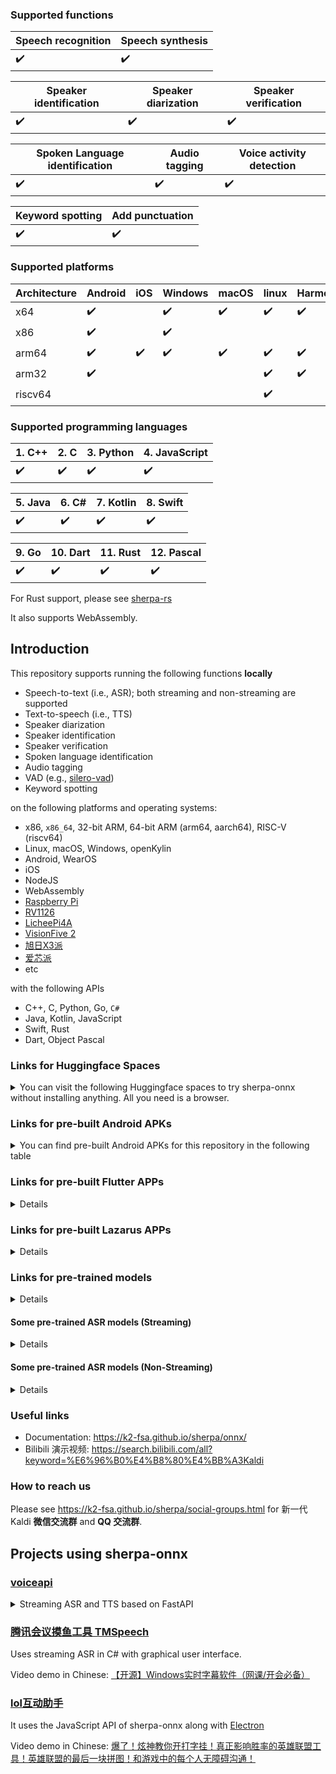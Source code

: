 ### Supported functions

|Speech recognition| Speech synthesis |
|------------------|------------------|
|   ✔️              |         ✔️        |

|Speaker identification| Speaker diarization | Speaker verification |
|----------------------|-------------------- |------------------------|
|   ✔️                  |         ✔️           |            ✔️           |

| Spoken Language identification | Audio tagging | Voice activity detection |
|--------------------------------|---------------|--------------------------|
|                 ✔️              |          ✔️    |                ✔️         |

| Keyword spotting | Add punctuation |
|------------------|-----------------|
|     ✔️            |       ✔️         |

### Supported platforms

|Architecture| Android | iOS     | Windows    | macOS | linux | HarmonyOS |
|------------|---------|---------|------------|-------|-------|-----------|
|   x64      |  ✔️      |         |   ✔️        | ✔️     |  ✔️    |   ✔️       |
|   x86      |  ✔️      |         |   ✔️        |       |       |           |
|   arm64    |  ✔️      | ✔️       |   ✔️        | ✔️     |  ✔️    |   ✔️       |
|   arm32    |  ✔️      |         |            |       |  ✔️    |   ✔️       |
|   riscv64  |         |         |            |       |  ✔️    |           |

### Supported programming languages

| 1. C++ | 2. C  | 3. Python | 4. JavaScript |
|--------|-------|-----------|---------------|
|   ✔️    | ✔️     | ✔️         |    ✔️          |

|5. Java | 6. C# | 7. Kotlin | 8. Swift |
|--------|-------|-----------|----------|
| ✔️      |  ✔️    | ✔️         |  ✔️       |

| 9. Go | 10. Dart | 11. Rust | 12. Pascal |
|-------|----------|----------|------------|
| ✔️     |  ✔️       |   ✔️      |    ✔️       |

For Rust support, please see [sherpa-rs][sherpa-rs]

It also supports WebAssembly.

## Introduction

This repository supports running the following functions **locally**

  - Speech-to-text (i.e., ASR); both streaming and non-streaming are supported
  - Text-to-speech (i.e., TTS)
  - Speaker diarization
  - Speaker identification
  - Speaker verification
  - Spoken language identification
  - Audio tagging
  - VAD (e.g., [silero-vad][silero-vad])
  - Keyword spotting

on the following platforms and operating systems:

  - x86, ``x86_64``, 32-bit ARM, 64-bit ARM (arm64, aarch64), RISC-V (riscv64)
  - Linux, macOS, Windows, openKylin
  - Android, WearOS
  - iOS
  - NodeJS
  - WebAssembly
  - [Raspberry Pi][Raspberry Pi]
  - [RV1126][RV1126]
  - [LicheePi4A][LicheePi4A]
  - [VisionFive 2][VisionFive 2]
  - [旭日X3派][旭日X3派]
  - [爱芯派][爱芯派]
  - etc

with the following APIs

  - C++, C, Python, Go, ``C#``
  - Java, Kotlin, JavaScript
  - Swift, Rust
  - Dart, Object Pascal

### Links for Huggingface Spaces

<details>
<summary>You can visit the following Huggingface spaces to try sherpa-onnx without
installing anything. All you need is a browser.</summary>

| Description                                           | URL                                     |
|-------------------------------------------------------|-----------------------------------------|
| Speaker diarization                                   | [Click me][hf-space-speaker-diarization]|
| Speech recognition                                    | [Click me][hf-space-asr]                |
| Speech recognition with [Whisper][Whisper]            | [Click me][hf-space-asr-whisper]        |
| Speech synthesis                                      | [Click me][hf-space-tts]                |
| Generate subtitles                                    | [Click me][hf-space-subtitle]           |
| Audio tagging                                         | [Click me][hf-space-audio-tagging]      |
| Spoken language identification with [Whisper][Whisper]| [Click me][hf-space-slid-whisper]       |

We also have spaces built using WebAssembly. They are listed below:

| Description                                                                              | Huggingface space| ModelScope space|
|------------------------------------------------------------------------------------------|------------------|-----------------|
|Voice activity detection with [silero-vad][silero-vad]                                    | [Click me][wasm-hf-vad]|[地址][wasm-ms-vad]|
|Real-time speech recognition (Chinese + English) with Zipformer                           | [Click me][wasm-hf-streaming-asr-zh-en-zipformer]|[地址][wasm-hf-streaming-asr-zh-en-zipformer]|
|Real-time speech recognition (Chinese + English) with Paraformer                          |[Click me][wasm-hf-streaming-asr-zh-en-paraformer]| [地址][wasm-ms-streaming-asr-zh-en-paraformer]|
|Real-time speech recognition (Chinese + English + Cantonese) with [Paraformer-large][Paraformer-large]|[Click me][wasm-hf-streaming-asr-zh-en-yue-paraformer]| [地址][wasm-ms-streaming-asr-zh-en-yue-paraformer]|
|Real-time speech recognition (English) |[Click me][wasm-hf-streaming-asr-en-zipformer]    |[地址][wasm-ms-streaming-asr-en-zipformer]|
|VAD + speech recognition (Chinese + English + Korean + Japanese + Cantonese) with [SenseVoice][SenseVoice]|[Click me][wasm-hf-vad-asr-zh-en-ko-ja-yue-sense-voice]| [地址][wasm-ms-vad-asr-zh-en-ko-ja-yue-sense-voice]|
|VAD + speech recognition (English) with [Whisper][Whisper] tiny.en|[Click me][wasm-hf-vad-asr-en-whisper-tiny-en]| [地址][wasm-ms-vad-asr-en-whisper-tiny-en]|
|VAD + speech recognition (English) with [Moonshine tiny][Moonshine tiny]|[Click me][wasm-hf-vad-asr-en-moonshine-tiny-en]| [地址][wasm-ms-vad-asr-en-moonshine-tiny-en]|
|VAD + speech recognition (English) with Zipformer trained with [GigaSpeech][GigaSpeech]    |[Click me][wasm-hf-vad-asr-en-zipformer-gigaspeech]| [地址][wasm-ms-vad-asr-en-zipformer-gigaspeech]|
|VAD + speech recognition (Chinese) with Zipformer trained with [WenetSpeech][WenetSpeech]  |[Click me][wasm-hf-vad-asr-zh-zipformer-wenetspeech]| [地址][wasm-ms-vad-asr-zh-zipformer-wenetspeech]|
|VAD + speech recognition (Japanese) with Zipformer trained with [ReazonSpeech][ReazonSpeech]|[Click me][wasm-hf-vad-asr-ja-zipformer-reazonspeech]| [地址][wasm-ms-vad-asr-ja-zipformer-reazonspeech]|
|VAD + speech recognition (Thai) with Zipformer trained with [GigaSpeech2][GigaSpeech2]      |[Click me][wasm-hf-vad-asr-th-zipformer-gigaspeech2]| [地址][wasm-ms-vad-asr-th-zipformer-gigaspeech2]|
|VAD + speech recognition (Chinese 多种方言) with a [TeleSpeech-ASR][TeleSpeech-ASR] CTC model|[Click me][wasm-hf-vad-asr-zh-telespeech]| [地址][wasm-ms-vad-asr-zh-telespeech]|
|VAD + speech recognition (English + Chinese, 及多种中文方言) with Paraformer-large          |[Click me][wasm-hf-vad-asr-zh-en-paraformer-large]| [地址][wasm-ms-vad-asr-zh-en-paraformer-large]|
|VAD + speech recognition (English + Chinese, 及多种中文方言) with Paraformer-small          |[Click me][wasm-hf-vad-asr-zh-en-paraformer-small]| [地址][wasm-ms-vad-asr-zh-en-paraformer-small]|
|Speech synthesis (English)                                                                  |[Click me][wasm-hf-tts-piper-en]| [地址][wasm-ms-tts-piper-en]|
|Speech synthesis (German)                                                                   |[Click me][wasm-hf-tts-piper-de]| [地址][wasm-ms-tts-piper-de]|
|Speaker diarization                                                                         |[Click me][wasm-hf-speaker-diarization]|[地址][wasm-ms-speaker-diarization]|

</details>

### Links for pre-built Android APKs

<details>

<summary>You can find pre-built Android APKs for this repository in the following table</summary>

| Description                            | URL                                | 中国用户                          |
|----------------------------------------|------------------------------------|-----------------------------------|
| Speaker diarization                    | [Address][apk-speaker-diarization] | [点此][apk-speaker-diarization-cn]|
| Streaming speech recognition           | [Address][apk-streaming-asr]       | [点此][apk-streaming-asr-cn]      |
| Text-to-speech                         | [Address][apk-tts]                 | [点此][apk-tts-cn]                |
| Voice activity detection (VAD)         | [Address][apk-vad]                 | [点此][apk-vad-cn]                |
| VAD + non-streaming speech recognition | [Address][apk-vad-asr]             | [点此][apk-vad-asr-cn]            |
| Two-pass speech recognition            | [Address][apk-2pass]               | [点此][apk-2pass-cn]              |
| Audio tagging                          | [Address][apk-at]                  | [点此][apk-at-cn]                 |
| Audio tagging (WearOS)                 | [Address][apk-at-wearos]           | [点此][apk-at-wearos-cn]          |
| Speaker identification                 | [Address][apk-sid]                 | [点此][apk-sid-cn]                |
| Spoken language identification         | [Address][apk-slid]                | [点此][apk-slid-cn]               |
| Keyword spotting                       | [Address][apk-kws]                 | [点此][apk-kws-cn]                |

</details>

### Links for pre-built Flutter APPs

<details>

#### Real-time speech recognition

| Description                    | URL                                 | 中国用户                            |
|--------------------------------|-------------------------------------|-------------------------------------|
| Streaming speech recognition   | [Address][apk-flutter-streaming-asr]| [点此][apk-flutter-streaming-asr-cn]|

#### Text-to-speech

| Description                              | URL                                | 中国用户                           |
|------------------------------------------|------------------------------------|------------------------------------|
| Android (arm64-v8a, armeabi-v7a, x86_64) | [Address][flutter-tts-android]     | [点此][flutter-tts-android-cn]     |
| Linux (x64)                              | [Address][flutter-tts-linux]       | [点此][flutter-tts-linux-cn]       |
| macOS (x64)                              | [Address][flutter-tts-macos-x64]   | [点此][flutter-tts-macos-arm64-cn] |
| macOS (arm64)                            | [Address][flutter-tts-macos-arm64] | [点此][flutter-tts-macos-x64-cn]   |
| Windows (x64)                            | [Address][flutter-tts-win-x64]     | [点此][flutter-tts-win-x64-cn]     |

> Note: You need to build from source for iOS.

</details>

### Links for pre-built Lazarus APPs

<details>

#### Generating subtitles

| Description                    | URL                        | 中国用户                   |
|--------------------------------|----------------------------|----------------------------|
| Generate subtitles (生成字幕)  | [Address][lazarus-subtitle]| [点此][lazarus-subtitle-cn]|

</details>

### Links for pre-trained models

<details>

| Description                                 | URL                                                                                   |
|---------------------------------------------|---------------------------------------------------------------------------------------|
| Speech recognition (speech to text, ASR)    | [Address][asr-models]                                                                 |
| Text-to-speech (TTS)                        | [Address][tts-models]                                                                 |
| VAD                                         | [Address][vad-models]                                                                 |
| Keyword spotting                            | [Address][kws-models]                                                                 |
| Audio tagging                               | [Address][at-models]                                                                  |
| Speaker identification (Speaker ID)         | [Address][sid-models]                                                                 |
| Spoken language identification (Language ID)| See multi-lingual [Whisper][Whisper] ASR models from  [Speech recognition][asr-models]|
| Punctuation                                 | [Address][punct-models]                                                               |
| Speaker segmentation                        | [Address][speaker-segmentation-models]                                                |

</details>

#### Some pre-trained ASR models (Streaming)

<details>

Please see

  - <https://k2-fsa.github.io/sherpa/onnx/pretrained_models/online-transducer/index.html>
  - <https://k2-fsa.github.io/sherpa/onnx/pretrained_models/online-paraformer/index.html>
  - <https://k2-fsa.github.io/sherpa/onnx/pretrained_models/online-ctc/index.html>

for more models. The following table lists only **SOME** of them.


|Name | Supported Languages| Description|
|-----|-----|----|
|[sherpa-onnx-streaming-zipformer-bilingual-zh-en-2023-02-20][sherpa-onnx-streaming-zipformer-bilingual-zh-en-2023-02-20]| Chinese, English| See [also](https://k2-fsa.github.io/sherpa/onnx/pretrained_models/online-transducer/zipformer-transducer-models.html#csukuangfj-sherpa-onnx-streaming-zipformer-bilingual-zh-en-2023-02-20-bilingual-chinese-english)|
|[sherpa-onnx-streaming-zipformer-small-bilingual-zh-en-2023-02-16][sherpa-onnx-streaming-zipformer-small-bilingual-zh-en-2023-02-16]| Chinese, English| See [also](https://k2-fsa.github.io/sherpa/onnx/pretrained_models/online-transducer/zipformer-transducer-models.html#sherpa-onnx-streaming-zipformer-small-bilingual-zh-en-2023-02-16-bilingual-chinese-english)|
|[sherpa-onnx-streaming-zipformer-zh-14M-2023-02-23][sherpa-onnx-streaming-zipformer-zh-14M-2023-02-23]|Chinese| Suitable for Cortex A7 CPU. See [also](https://k2-fsa.github.io/sherpa/onnx/pretrained_models/online-transducer/zipformer-transducer-models.html#sherpa-onnx-streaming-zipformer-zh-14m-2023-02-23)|
|[sherpa-onnx-streaming-zipformer-en-20M-2023-02-17][sherpa-onnx-streaming-zipformer-en-20M-2023-02-17]|English|Suitable for Cortex A7 CPU. See [also](https://k2-fsa.github.io/sherpa/onnx/pretrained_models/online-transducer/zipformer-transducer-models.html#sherpa-onnx-streaming-zipformer-en-20m-2023-02-17)|
|[sherpa-onnx-streaming-zipformer-korean-2024-06-16][sherpa-onnx-streaming-zipformer-korean-2024-06-16]|Korean| See [also](https://k2-fsa.github.io/sherpa/onnx/pretrained_models/online-transducer/zipformer-transducer-models.html#sherpa-onnx-streaming-zipformer-korean-2024-06-16-korean)|
|[sherpa-onnx-streaming-zipformer-fr-2023-04-14][sherpa-onnx-streaming-zipformer-fr-2023-04-14]|French| See [also](https://k2-fsa.github.io/sherpa/onnx/pretrained_models/online-transducer/zipformer-transducer-models.html#shaojieli-sherpa-onnx-streaming-zipformer-fr-2023-04-14-french)|

</details>


#### Some pre-trained ASR models (Non-Streaming)

<details>

Please see

  - <https://k2-fsa.github.io/sherpa/onnx/pretrained_models/offline-transducer/index.html>
  - <https://k2-fsa.github.io/sherpa/onnx/pretrained_models/offline-paraformer/index.html>
  - <https://k2-fsa.github.io/sherpa/onnx/pretrained_models/offline-ctc/index.html>
  - <https://k2-fsa.github.io/sherpa/onnx/pretrained_models/telespeech/index.html>
  - <https://k2-fsa.github.io/sherpa/onnx/pretrained_models/whisper/index.html>

for more models. The following table lists only **SOME** of them.

|Name | Supported Languages| Description|
|-----|-----|----|
|[Whisper tiny.en](https://github.com/k2-fsa/sherpa-onnx/releases/download/asr-models/sherpa-onnx-whisper-tiny.en.tar.bz2)|English| See [also](https://k2-fsa.github.io/sherpa/onnx/pretrained_models/whisper/tiny.en.html)|
|[Moonshine tiny][Moonshine tiny]|English|See [also](https://github.com/usefulsensors/moonshine)|
|[sherpa-onnx-sense-voice-zh-en-ja-ko-yue-2024-07-17][sherpa-onnx-sense-voice-zh-en-ja-ko-yue-2024-07-17]|Chinese, Cantonese, English, Korean, Japanese| 支持多种中文方言. See [also](https://k2-fsa.github.io/sherpa/onnx/sense-voice/index.html)|
|[sherpa-onnx-paraformer-zh-2024-03-09][sherpa-onnx-paraformer-zh-2024-03-09]|Chinese, English| 也支持多种中文方言. See [also](https://k2-fsa.github.io/sherpa/onnx/pretrained_models/offline-paraformer/paraformer-models.html#csukuangfj-sherpa-onnx-paraformer-zh-2024-03-09-chinese-english)|
|[sherpa-onnx-zipformer-ja-reazonspeech-2024-08-01][sherpa-onnx-zipformer-ja-reazonspeech-2024-08-01]|Japanese|See [also](https://k2-fsa.github.io/sherpa/onnx/pretrained_models/offline-transducer/zipformer-transducer-models.html#sherpa-onnx-zipformer-ja-reazonspeech-2024-08-01-japanese)|
|[sherpa-onnx-nemo-transducer-giga-am-russian-2024-10-24][sherpa-onnx-nemo-transducer-giga-am-russian-2024-10-24]|Russian|See [also](https://k2-fsa.github.io/sherpa/onnx/pretrained_models/offline-transducer/nemo-transducer-models.html#sherpa-onnx-nemo-transducer-giga-am-russian-2024-10-24-russian)|
|[sherpa-onnx-nemo-ctc-giga-am-russian-2024-10-24][sherpa-onnx-nemo-ctc-giga-am-russian-2024-10-24]|Russian| See [also](https://k2-fsa.github.io/sherpa/onnx/pretrained_models/offline-ctc/nemo/russian.html#sherpa-onnx-nemo-ctc-giga-am-russian-2024-10-24)|
|[sherpa-onnx-zipformer-ru-2024-09-18][sherpa-onnx-zipformer-ru-2024-09-18]|Russian|See [also](https://k2-fsa.github.io/sherpa/onnx/pretrained_models/offline-transducer/zipformer-transducer-models.html#sherpa-onnx-zipformer-ru-2024-09-18-russian)|
|[sherpa-onnx-zipformer-korean-2024-06-24][sherpa-onnx-zipformer-korean-2024-06-24]|Korean|See [also](https://k2-fsa.github.io/sherpa/onnx/pretrained_models/offline-transducer/zipformer-transducer-models.html#sherpa-onnx-zipformer-korean-2024-06-24-korean)|
|[sherpa-onnx-zipformer-thai-2024-06-20][sherpa-onnx-zipformer-thai-2024-06-20]|Thai| See [also](https://k2-fsa.github.io/sherpa/onnx/pretrained_models/offline-transducer/zipformer-transducer-models.html#sherpa-onnx-zipformer-thai-2024-06-20-thai)|
|[sherpa-onnx-telespeech-ctc-int8-zh-2024-06-04][sherpa-onnx-telespeech-ctc-int8-zh-2024-06-04]|Chinese| 支持多种方言. See [also](https://k2-fsa.github.io/sherpa/onnx/pretrained_models/telespeech/models.html#sherpa-onnx-telespeech-ctc-int8-zh-2024-06-04)|

</details>

### Useful links

- Documentation: https://k2-fsa.github.io/sherpa/onnx/
- Bilibili 演示视频: https://search.bilibili.com/all?keyword=%E6%96%B0%E4%B8%80%E4%BB%A3Kaldi

### How to reach us

Please see
https://k2-fsa.github.io/sherpa/social-groups.html
for 新一代 Kaldi **微信交流群** and **QQ 交流群**.

## Projects using sherpa-onnx

### [voiceapi](https://github.com/ruzhila/voiceapi)

<details>
  <summary>Streaming ASR and TTS based on FastAPI</summary>


It shows how to use the ASR and TTS Python APIs with FastAPI.
</details>

### [腾讯会议摸鱼工具 TMSpeech](https://github.com/jxlpzqc/TMSpeech)

Uses streaming ASR in C# with graphical user interface.

Video demo in Chinese: [【开源】Windows实时字幕软件（网课/开会必备）](https://www.bilibili.com/video/BV1rX4y1p7Nx)

### [lol互动助手](https://github.com/l1veIn/lol-wom-electron)

It uses the JavaScript API of sherpa-onnx along with [Electron](https://electronjs.org/)

Video demo in Chinese: [爆了！炫神教你开打字挂！真正影响胜率的英雄联盟工具！英雄联盟的最后一块拼图！和游戏中的每个人无障碍沟通！](https://www.bilibili.com/video/BV142tje9E74)


[sherpa-rs]: https://github.com/thewh1teagle/sherpa-rs
[silero-vad]: https://github.com/snakers4/silero-vad
[Raspberry Pi]: https://www.raspberrypi.com/
[RV1126]: https://www.rock-chips.com/uploads/pdf/2022.8.26/191/RV1126%20Brief%20Datasheet.pdf
[LicheePi4A]: https://sipeed.com/licheepi4a
[VisionFive 2]: https://www.starfivetech.com/en/site/boards
[旭日X3派]: https://developer.horizon.ai/api/v1/fileData/documents_pi/index.html
[爱芯派]: https://wiki.sipeed.com/hardware/zh/maixIII/ax-pi/axpi.html
[hf-space-speaker-diarization]: https://huggingface.co/spaces/k2-fsa/speaker-diarization
[hf-space-asr]: https://huggingface.co/spaces/k2-fsa/automatic-speech-recognition
[Whisper]: https://github.com/openai/whisper
[hf-space-asr-whisper]: https://huggingface.co/spaces/k2-fsa/automatic-speech-recognition-with-whisper
[hf-space-tts]: https://huggingface.co/spaces/k2-fsa/text-to-speech
[hf-space-subtitle]: https://huggingface.co/spaces/k2-fsa/generate-subtitles-for-videos
[hf-space-audio-tagging]: https://huggingface.co/spaces/k2-fsa/audio-tagging
[hf-space-slid-whisper]: https://huggingface.co/spaces/k2-fsa/spoken-language-identification
[wasm-hf-vad]: https://huggingface.co/spaces/k2-fsa/web-assembly-vad-sherpa-onnx
[wasm-ms-vad]: https://modelscope.cn/studios/csukuangfj/web-assembly-vad-sherpa-onnx
[wasm-hf-streaming-asr-zh-en-zipformer]: https://huggingface.co/spaces/k2-fsa/web-assembly-asr-sherpa-onnx-zh-en
[wasm-ms-streaming-asr-zh-en-zipformer]: https://modelscope.cn/studios/k2-fsa/web-assembly-asr-sherpa-onnx-zh-en
[wasm-hf-streaming-asr-zh-en-paraformer]: https://huggingface.co/spaces/k2-fsa/web-assembly-asr-sherpa-onnx-zh-en-paraformer
[wasm-ms-streaming-asr-zh-en-paraformer]: https://modelscope.cn/studios/k2-fsa/web-assembly-asr-sherpa-onnx-zh-en-paraformer
[Paraformer-large]: https://www.modelscope.cn/models/damo/speech_paraformer-large_asr_nat-zh-cn-16k-common-vocab8404-pytorch/summary
[wasm-hf-streaming-asr-zh-en-yue-paraformer]: https://huggingface.co/spaces/k2-fsa/web-assembly-asr-sherpa-onnx-zh-cantonese-en-paraformer
[wasm-ms-streaming-asr-zh-en-yue-paraformer]: https://modelscope.cn/studios/k2-fsa/web-assembly-asr-sherpa-onnx-zh-cantonese-en-paraformer
[wasm-hf-streaming-asr-en-zipformer]: https://huggingface.co/spaces/k2-fsa/web-assembly-asr-sherpa-onnx-en
[wasm-ms-streaming-asr-en-zipformer]: https://modelscope.cn/studios/k2-fsa/web-assembly-asr-sherpa-onnx-en
[SenseVoice]: https://github.com/FunAudioLLM/SenseVoice
[wasm-hf-vad-asr-zh-en-ko-ja-yue-sense-voice]: https://huggingface.co/spaces/k2-fsa/web-assembly-vad-asr-sherpa-onnx-zh-en-ja-ko-cantonese-sense-voice
[wasm-ms-vad-asr-zh-en-ko-ja-yue-sense-voice]: https://www.modelscope.cn/studios/csukuangfj/web-assembly-vad-asr-sherpa-onnx-zh-en-jp-ko-cantonese-sense-voice
[wasm-hf-vad-asr-en-whisper-tiny-en]: https://huggingface.co/spaces/k2-fsa/web-assembly-vad-asr-sherpa-onnx-en-whisper-tiny
[wasm-ms-vad-asr-en-whisper-tiny-en]: https://www.modelscope.cn/studios/csukuangfj/web-assembly-vad-asr-sherpa-onnx-en-whisper-tiny
[wasm-hf-vad-asr-en-moonshine-tiny-en]: https://huggingface.co/spaces/k2-fsa/web-assembly-vad-asr-sherpa-onnx-en-moonshine-tiny
[wasm-ms-vad-asr-en-moonshine-tiny-en]: https://www.modelscope.cn/studios/csukuangfj/web-assembly-vad-asr-sherpa-onnx-en-moonshine-tiny
[wasm-hf-vad-asr-en-zipformer-gigaspeech]: https://huggingface.co/spaces/k2-fsa/web-assembly-vad-asr-sherpa-onnx-en-zipformer-gigaspeech
[wasm-ms-vad-asr-en-zipformer-gigaspeech]: https://www.modelscope.cn/studios/k2-fsa/web-assembly-vad-asr-sherpa-onnx-en-zipformer-gigaspeech
[wasm-hf-vad-asr-zh-zipformer-wenetspeech]: https://huggingface.co/spaces/k2-fsa/web-assembly-vad-asr-sherpa-onnx-zh-zipformer-wenetspeech
[wasm-ms-vad-asr-zh-zipformer-wenetspeech]: https://www.modelscope.cn/studios/k2-fsa/web-assembly-vad-asr-sherpa-onnx-zh-zipformer-wenetspeech
[ReazonSpeech]: https://research.reazon.jp/_static/reazonspeech_nlp2023.pdf
[wasm-hf-vad-asr-ja-zipformer-reazonspeech]: https://huggingface.co/spaces/k2-fsa/web-assembly-vad-asr-sherpa-onnx-ja-zipformer
[wasm-ms-vad-asr-ja-zipformer-reazonspeech]: https://www.modelscope.cn/studios/csukuangfj/web-assembly-vad-asr-sherpa-onnx-ja-zipformer
[GigaSpeech2]: https://github.com/SpeechColab/GigaSpeech2
[wasm-hf-vad-asr-th-zipformer-gigaspeech2]: https://huggingface.co/spaces/k2-fsa/web-assembly-vad-asr-sherpa-onnx-th-zipformer
[wasm-ms-vad-asr-th-zipformer-gigaspeech2]: https://www.modelscope.cn/studios/csukuangfj/web-assembly-vad-asr-sherpa-onnx-th-zipformer
[TeleSpeech-ASR]: https://github.com/Tele-AI/TeleSpeech-ASR
[wasm-hf-vad-asr-zh-telespeech]: https://huggingface.co/spaces/k2-fsa/web-assembly-vad-asr-sherpa-onnx-zh-telespeech
[wasm-ms-vad-asr-zh-telespeech]: https://www.modelscope.cn/studios/k2-fsa/web-assembly-vad-asr-sherpa-onnx-zh-telespeech
[wasm-hf-vad-asr-zh-en-paraformer-large]: https://huggingface.co/spaces/k2-fsa/web-assembly-vad-asr-sherpa-onnx-zh-en-paraformer
[wasm-ms-vad-asr-zh-en-paraformer-large]: https://www.modelscope.cn/studios/k2-fsa/web-assembly-vad-asr-sherpa-onnx-zh-en-paraformer
[wasm-hf-vad-asr-zh-en-paraformer-small]: https://huggingface.co/spaces/k2-fsa/web-assembly-vad-asr-sherpa-onnx-zh-en-paraformer-small
[wasm-ms-vad-asr-zh-en-paraformer-small]: https://www.modelscope.cn/studios/k2-fsa/web-assembly-vad-asr-sherpa-onnx-zh-en-paraformer-small
[wasm-hf-tts-piper-en]: https://huggingface.co/spaces/k2-fsa/web-assembly-tts-sherpa-onnx-en
[wasm-ms-tts-piper-en]: https://modelscope.cn/studios/k2-fsa/web-assembly-tts-sherpa-onnx-en
[wasm-hf-tts-piper-de]: https://huggingface.co/spaces/k2-fsa/web-assembly-tts-sherpa-onnx-de
[wasm-ms-tts-piper-de]: https://modelscope.cn/studios/k2-fsa/web-assembly-tts-sherpa-onnx-de
[wasm-hf-speaker-diarization]: https://huggingface.co/spaces/k2-fsa/web-assembly-speaker-diarization-sherpa-onnx
[wasm-ms-speaker-diarization]: https://www.modelscope.cn/studios/csukuangfj/web-assembly-speaker-diarization-sherpa-onnx
[apk-speaker-diarization]: https://k2-fsa.github.io/sherpa/onnx/speaker-diarization/apk.html
[apk-speaker-diarization-cn]: https://k2-fsa.github.io/sherpa/onnx/speaker-diarization/apk-cn.html
[apk-streaming-asr]: https://k2-fsa.github.io/sherpa/onnx/android/apk.html
[apk-streaming-asr-cn]: https://k2-fsa.github.io/sherpa/onnx/android/apk-cn.html
[apk-tts]: https://k2-fsa.github.io/sherpa/onnx/tts/apk-engine.html
[apk-tts-cn]: https://k2-fsa.github.io/sherpa/onnx/tts/apk-engine-cn.html
[apk-vad]: https://k2-fsa.github.io/sherpa/onnx/vad/apk.html
[apk-vad-cn]: https://k2-fsa.github.io/sherpa/onnx/vad/apk-cn.html
[apk-vad-asr]: https://k2-fsa.github.io/sherpa/onnx/vad/apk-asr.html
[apk-vad-asr-cn]: https://k2-fsa.github.io/sherpa/onnx/vad/apk-asr-cn.html
[apk-2pass]: https://k2-fsa.github.io/sherpa/onnx/android/apk-2pass.html
[apk-2pass-cn]: https://k2-fsa.github.io/sherpa/onnx/android/apk-2pass-cn.html
[apk-at]: https://k2-fsa.github.io/sherpa/onnx/audio-tagging/apk.html
[apk-at-cn]: https://k2-fsa.github.io/sherpa/onnx/audio-tagging/apk-cn.html
[apk-at-wearos]: https://k2-fsa.github.io/sherpa/onnx/audio-tagging/apk-wearos.html
[apk-at-wearos-cn]: https://k2-fsa.github.io/sherpa/onnx/audio-tagging/apk-wearos-cn.html
[apk-sid]: https://k2-fsa.github.io/sherpa/onnx/speaker-identification/apk.html
[apk-sid-cn]: https://k2-fsa.github.io/sherpa/onnx/speaker-identification/apk-cn.html
[apk-slid]: https://k2-fsa.github.io/sherpa/onnx/spoken-language-identification/apk.html
[apk-slid-cn]: https://k2-fsa.github.io/sherpa/onnx/spoken-language-identification/apk-cn.html
[apk-kws]: https://k2-fsa.github.io/sherpa/onnx/kws/apk.html
[apk-kws-cn]: https://k2-fsa.github.io/sherpa/onnx/kws/apk-cn.html
[apk-flutter-streaming-asr]: https://k2-fsa.github.io/sherpa/onnx/flutter/asr/app.html
[apk-flutter-streaming-asr-cn]: https://k2-fsa.github.io/sherpa/onnx/flutter/asr/app-cn.html
[flutter-tts-android]: https://k2-fsa.github.io/sherpa/onnx/flutter/tts-android.html
[flutter-tts-android-cn]: https://k2-fsa.github.io/sherpa/onnx/flutter/tts-android-cn.html
[flutter-tts-linux]: https://k2-fsa.github.io/sherpa/onnx/flutter/tts-linux.html
[flutter-tts-linux-cn]: https://k2-fsa.github.io/sherpa/onnx/flutter/tts-linux-cn.html
[flutter-tts-macos-x64]: https://k2-fsa.github.io/sherpa/onnx/flutter/tts-macos-x64.html
[flutter-tts-macos-arm64-cn]: https://k2-fsa.github.io/sherpa/onnx/flutter/tts-macos-x64-cn.html
[flutter-tts-macos-arm64]: https://k2-fsa.github.io/sherpa/onnx/flutter/tts-macos-arm64.html
[flutter-tts-macos-x64-cn]: https://k2-fsa.github.io/sherpa/onnx/flutter/tts-macos-arm64-cn.html
[flutter-tts-win-x64]: https://k2-fsa.github.io/sherpa/onnx/flutter/tts-win.html
[flutter-tts-win-x64-cn]: https://k2-fsa.github.io/sherpa/onnx/flutter/tts-win-cn.html
[lazarus-subtitle]: https://k2-fsa.github.io/sherpa/onnx/lazarus/download-generated-subtitles.html
[lazarus-subtitle-cn]: https://k2-fsa.github.io/sherpa/onnx/lazarus/download-generated-subtitles-cn.html
[asr-models]: https://github.com/k2-fsa/sherpa-onnx/releases/tag/asr-models
[tts-models]: https://github.com/k2-fsa/sherpa-onnx/releases/tag/tts-models
[vad-models]: https://github.com/k2-fsa/sherpa-onnx/releases/download/asr-models/silero_vad.onnx
[kws-models]: https://github.com/k2-fsa/sherpa-onnx/releases/tag/kws-models
[at-models]: https://github.com/k2-fsa/sherpa-onnx/releases/tag/audio-tagging-models
[sid-models]: https://github.com/k2-fsa/sherpa-onnx/releases/tag/speaker-recongition-models
[slid-models]: https://github.com/k2-fsa/sherpa-onnx/releases/tag/speaker-recongition-models
[punct-models]: https://github.com/k2-fsa/sherpa-onnx/releases/tag/punctuation-models
[speaker-segmentation-models]: https://github.com/k2-fsa/sherpa-onnx/releases/tag/speaker-segmentation-models
[GigaSpeech]: https://github.com/SpeechColab/GigaSpeech
[WenetSpeech]: https://github.com/wenet-e2e/WenetSpeech
[sherpa-onnx-streaming-zipformer-bilingual-zh-en-2023-02-20]: https://github.com/k2-fsa/sherpa-onnx/releases/download/asr-models/sherpa-onnx-streaming-zipformer-bilingual-zh-en-2023-02-20.tar.bz2
[sherpa-onnx-streaming-zipformer-small-bilingual-zh-en-2023-02-16]: https://github.com/k2-fsa/sherpa-onnx/releases/download/asr-models/sherpa-onnx-streaming-zipformer-small-bilingual-zh-en-2023-02-16.tar.bz2
[sherpa-onnx-streaming-zipformer-korean-2024-06-16]: https://github.com/k2-fsa/sherpa-onnx/releases/download/asr-models/sherpa-onnx-streaming-zipformer-korean-2024-06-16.tar.bz2
[sherpa-onnx-streaming-zipformer-zh-14M-2023-02-23]: https://github.com/k2-fsa/sherpa-onnx/releases/download/asr-models/sherpa-onnx-streaming-zipformer-zh-14M-2023-02-23.tar.bz2
[sherpa-onnx-streaming-zipformer-en-20M-2023-02-17]: https://github.com/k2-fsa/sherpa-onnx/releases/download/asr-models/sherpa-onnx-streaming-zipformer-en-20M-2023-02-17.tar.bz2
[sherpa-onnx-zipformer-ja-reazonspeech-2024-08-01]: https://github.com/k2-fsa/sherpa-onnx/releases/download/asr-models/sherpa-onnx-zipformer-ja-reazonspeech-2024-08-01.tar.bz2
[sherpa-onnx-zipformer-ru-2024-09-18]: https://github.com/k2-fsa/sherpa-onnx/releases/download/asr-models/sherpa-onnx-zipformer-ru-2024-09-18.tar.bz2
[sherpa-onnx-zipformer-korean-2024-06-24]: https://github.com/k2-fsa/sherpa-onnx/releases/download/asr-models/sherpa-onnx-zipformer-korean-2024-06-24.tar.bz2
[sherpa-onnx-zipformer-thai-2024-06-20]: https://github.com/k2-fsa/sherpa-onnx/releases/download/asr-models/sherpa-onnx-zipformer-thai-2024-06-20.tar.bz2
[sherpa-onnx-nemo-transducer-giga-am-russian-2024-10-24]: https://github.com/k2-fsa/sherpa-onnx/releases/download/asr-models/sherpa-onnx-nemo-transducer-giga-am-russian-2024-10-24.tar.bz2
[sherpa-onnx-paraformer-zh-2024-03-09]: https://github.com/k2-fsa/sherpa-onnx/releases/download/asr-models/sherpa-onnx-paraformer-zh-2024-03-09.tar.bz2
[sherpa-onnx-nemo-ctc-giga-am-russian-2024-10-24]: https://github.com/k2-fsa/sherpa-onnx/releases/download/asr-models/sherpa-onnx-nemo-ctc-giga-am-russian-2024-10-24.tar.bz2
[sherpa-onnx-telespeech-ctc-int8-zh-2024-06-04]: https://github.com/k2-fsa/sherpa-onnx/releases/download/asr-models/sherpa-onnx-telespeech-ctc-int8-zh-2024-06-04.tar.bz2
[sherpa-onnx-sense-voice-zh-en-ja-ko-yue-2024-07-17]: https://github.com/k2-fsa/sherpa-onnx/releases/download/asr-models/sherpa-onnx-sense-voice-zh-en-ja-ko-yue-2024-07-17.tar.bz2
[sherpa-onnx-streaming-zipformer-fr-2023-04-14]: https://github.com/k2-fsa/sherpa-onnx/releases/download/asr-models/sherpa-onnx-streaming-zipformer-fr-2023-04-14.tar.bz2
[Moonshine tiny]: https://github.com/k2-fsa/sherpa-onnx/releases/download/asr-models/sherpa-onnx-moonshine-tiny-en-int8.tar.bz2
